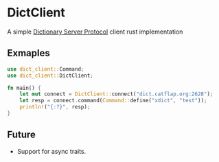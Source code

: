 # DictClient 

A simple [Dictionary Server Protocol](https://datatracker.ietf.org/doc/html/rfc2229) client rust implementation

## Exmaples 

```rust
use dict_client::Command;
use dict_client::DictClient;

fn main() {
    let mut connect = DictClient::connect("dict.catflap.org:2628");
    let resp = connect.command(Command::define("xdict", "test"));
    println!("{:?}", resp);
}   
```

## Future

- Support for async traits.